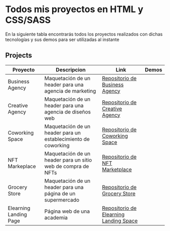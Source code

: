 # Todos mis proyectos en HTML y CSS/SASS

En la siguiente tabla encontrarás todos los proyectos realizados con dichas tecnologías y sus demos para ser utilizadas al instante

## Projects

| Proyecto               | Descripcion                                                   | Link                                                                                                                 | Demos                                     | 
|------------------------|---------------------------------------------------------------|----------------------------------------------------------------------------------------------------------------------|-------------------------------------------|
| Business Agency        | Maquetación de un header para una agencia de marketing        | <a href="https://github.com/kaeedev/Proyecto-1-Business-Agency" target="_blank"> Repositorio de Business Agency </a>| 
| Creative Agency        | Maquetación de un header para una agencia de diseños web      | [Repositorio de Creative Agency](https://github.com/kaeedev/Proyecto-2-Creative-Agency)                              |
| Coworking Space        | Maquetación de un header para un establecimiento de coworking | [Repositorio de Coworking Space](https://github.com/kaeedev/Proyecto-3-Coworking-Space)                              |
| NFT Markeplace         | Maquetación de un header para un sitio web de compra de NFTs  | [Repositorio de NFT Marketplace](https://github.com/kaeedev/Proyecto-4-NFT-MarketPlace)                              |
| Grocery Store          | Maquetación de un header para una página de un supermercado   | [Repositorio de Grocery Store](https://github.com/kaeedev/Proyecto-5-Grocery-Store)                                  |
| Elearning Landing Page | Página web de una academia                                    | [Repositorio de Elearning Landing Space](https://github.com/kaeedev/Proyecto-6-Elearning-Landing-Page)               |



